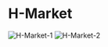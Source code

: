 # H-Market

![H-Market-1](https://user-images.githubusercontent.com/45171336/57266068-1e20bf00-7083-11e9-82f2-7c38c14ab583.png)
![H-Market-2](https://user-images.githubusercontent.com/45171336/57266199-aef79a80-7083-11e9-8c32-0c7dec1af95c.png)
